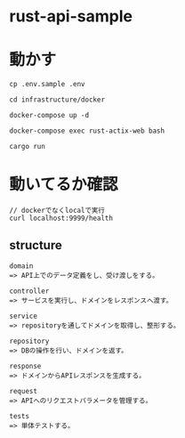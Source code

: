 # rust-api-sample

# 動かす
```
cp .env.sample .env

cd infrastructure/docker

docker-compose up -d

docker-compose exec rust-actix-web bash

cargo run
```

# 動いてるか確認
```
// dockerでなくlocalで実行
curl localhost:9999/health
```

## structure
```
domain
=> API上でのデータ定義をし、受け渡しをする。

controller
=> サービスを実行し、ドメインをレスポンスへ渡す。

service
=> repositoryを通してドメインを取得し、整形する。

repository
=> DBの操作を行い、ドメインを返す。

response
=> ドメインからAPIレスポンスを生成する。

request
=> APIへのリクエストパラメータを管理する。

tests
=> 単体テストする。
```